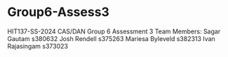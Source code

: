 # Group6-Assess3
HIT137-SS-2024 CAS/DAN Group 6 Assessment 3
Team Members: Sagar Gautam   s380632
              Josh Rendell s375263
              Mariesa Byleveld s382313
              Ivan Rajasingam s373023
